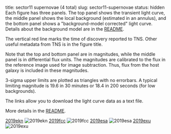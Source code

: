 title: sector11 supernovae (4 total)
slug: sector11-supernovae
status: hidden
  Each figure has three panels.  The top panel shows the transient light curve, the middle panel shows the local background (estimated in an annulus), and the bottom panel shows a "background-model corrected" light curve. Details about the background model are in the [README]({filename}../README/README.md). 
 
 The vertical red line marks the time of discovery reported to TNS. Other useful metadata from TNS is in the figure title.

 Note that the top and bottom panel are in magnitudes, while the middle panel is in differential flux units. The magnitudes are calibrated to the flux in the reference image used for image subtraction. Thus, flux from the host galaxy is included in these magnitudes. 

  3-sigma upper limits are plotted as triangles with no errorbars. A typical limiting magnitude is 19.6 in 30 minutes or 18.4 in 200 seconds (for low backgrounds).

The links allow you to download the light curve data as a text file. 

More details in the [README]({filename}../README/README.md).


[2019ekn]({static}../..//light_curves/sector11/lc_2019ekn_cleaned)
![2019ekn]({static}../../images/sector11/lc_2019ekn_cleaned.png)
[2019fcc]({static}../..//light_curves/sector11/lc_2019fcc_cleaned)
![2019fcc]({static}../../images/sector11/lc_2019fcc_cleaned.png)
[2019esa]({static}../..//light_curves/sector11/lc_2019esa_cleaned)
![2019esa]({static}../../images/sector11/lc_2019esa_cleaned.png)
[2019exu]({static}../..//light_curves/sector11/lc_2019exu_cleaned)
![2019exu]({static}../../images/sector11/lc_2019exu_cleaned.png)
